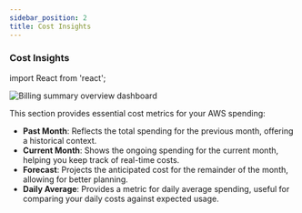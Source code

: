 ```yaml
---
sidebar_position: 2
title: Cost Insights
---
```


### Cost Insights

import React from 'react';

<div style={{ textAlign: 'center' }}>
  <img src="/img/billingsummary/billing-summary-overview.png" alt="Billing summary overview dashboard" />
</div>

This section provides essential cost metrics for your AWS spending:

- **Past Month**: Reflects the total spending for the previous month, offering a historical context.
- **Current Month**: Shows the ongoing spending for the current month, helping you keep track of real-time costs.
- **Forecast**: Projects the anticipated cost for the remainder of the month, allowing for better planning.
- **Daily Average**: Provides a metric for daily average spending, useful for comparing your daily costs against expected usage.
